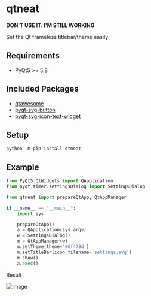 # qtneat
<b>DON'T USE IT. I'M STILL WORKING</b>

Set the Qt frameless titlebar/theme easily

## Requirements
* PyQt5 >= 5.8

## Included Packages
* <a href="https://github.com/spyder-ide/qtawesome">qtawesome</a>
* <a href="https://github.com/yjg30737/pyqt-svg-button">pyqt-svg-button</a>
* <a href="https://github.com/yjg30737/pyqt-svg-icon-text-widget">pyqt-svg-icon-text-widget</a>

## Setup
`python -m pip install qtneat`

## Example
```python
from PyQt5.QtWidgets import QApplication
from pyqt_timer.settingsDialog import SettingsDialog

from qtneat import prepareQtApp, QtAppManager

if __name__ == "__main__":
    import sys

    prepareQtApp()
    a = QApplication(sys.argv)
    w = SettingsDialog()
    m = QtAppManager(w)
    m.setTheme(theme='#6f478d')
    m.setTitleBar(icon_filename='settings.svg')
    m.show()
    a.exec()
```

Result

![image](https://user-images.githubusercontent.com/55078043/175795922-2239ee56-b514-46f4-9a2c-849e419a1c8f.png)

